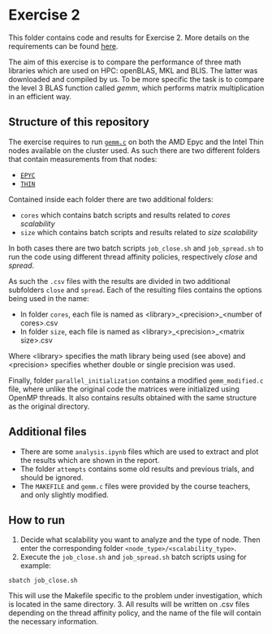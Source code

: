 # Exercise 2
This folder contains code and results for Exercise 2. More details on the requirements can be found [here](https://github.com/Foundations-of-HPC/Foundations_of_HPC_2022/tree/main/Assignment/exercise2).

The aim of this exercise is to compare the performance of three math libraries which are used on HPC: openBLAS, MKL and BLIS. The latter was downloaded and compiled by us.
To be more specific the task is to compare the level 3 BLAS function called *gemm*, which performs matrix multiplication in an efficient way.

## Structure of this repository
The exercise requires to run [`gemm.c`](https://github.com/SDavenia/FHPC_Assignment/blob/main/Exercise2/gemm.c) on both the AMD Epyc and the Intel Thin nodes available on the cluster used. 
As such there are two different folders that contain measurements from that nodes:
- [`EPYC`](https://github.com/SDavenia/FHPC_Assignment/tree/main/Exercise2/EPYC)
- [`THIN`](https://github.com/SDavenia/FHPC_Assignment/tree/main/Exercise2/THIN)

Contained inside each folder there are two additional folders:
- `cores` which contains batch scripts and results related to *cores scalability*
- `size` which contains batch scripts and results related to *size scalability*

In both cases there are two batch scripts `job_close.sh` and `job_spread.sh` to run the code using different thread affinity policies, respectively *close* and *spread*.

As such the `.csv` files with the results are divided in two additional subfolders `close` and `spread`. Each of the resulting files contains the options being used in the name:
- In folder `cores`, each file is named as \<library>\_\<precision>\_\<number of cores\>.csv 
- In folder `size`, each file is named as \<library>\_\<precision>\_\<matrix size\>.csv

Where \<library> specifies the math library being used (see above) and \<precision> specifies whether double or single precision was used.

Finally, folder `parallel_initialization` contains a modified `gemm_modified.c` file, where unlike the original code the matrices were initialized using OpenMP threads. It also contains results obtained with the same structure as the original directory.

## Additional files
- There are some `analysis.ipynb` files which are used to extract and plot the results which are shown in the report.
- The folder `attempts` contains some old results and previous trials, and should be ignored.
- The `MAKEFILE` and `gemm.c` files were provided by the course teachers, and only slightly modified.

## How to run
1. Decide what scalability you want to analyze and the type of node. Then enter the corresponding folder `<node_type>/<scalability_type>`. 
2. Execute the `job_close.sh` and `job_spread.sh` batch scripts using for example:
```
sbatch job_close.sh
```
This will use the Makefile specific to the problem under investigation, which is located in the same directory.
3. All results will be written on .csv files depending on the thread affinity policy, and the name of the file will contain the necessary information.
